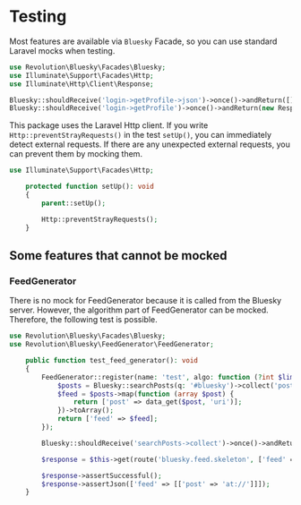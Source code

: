Testing
====

Most features are available via `Bluesky` Facade, so you can use standard Laravel mocks when testing.

```php
use Revolution\Bluesky\Facades\Bluesky;
use Illuminate\Support\Facades\Http;
use Illuminate\Http\Client\Response;

Bluesky::shouldReceive('login->getProfile->json')->once()->andReturn([]);
Bluesky::shouldReceive('login->getProfile')->once()->andReturn(new Response(Http::response([])->wait()));
```

This package uses the Laravel Http client. If you write `Http::preventStrayRequests()` in the test `setUp()`, you can immediately detect external requests. If there are any unexpected external requests, you can prevent them by mocking them.

```php
use Illuminate\Support\Facades\Http;

    protected function setUp(): void
    {
        parent::setUp();

        Http::preventStrayRequests();
    }
```

## Some features that cannot be mocked

### FeedGenerator

There is no mock for FeedGenerator because it is called from the Bluesky server. However, the algorithm part of FeedGenerator can be mocked. Therefore, the following test is possible.

```php
use Revolution\Bluesky\Facades\Bluesky;
use Revolution\Bluesky\FeedGenerator\FeedGenerator;

    public function test_feed_generator(): void
    {
        FeedGenerator::register(name: 'test', algo: function (?int $limit, ?string $cursor) {
            $posts = Bluesky::searchPosts(q: '#bluesky')->collect('posts');
            $feed = $posts->map(function (array $post) {
                return ['post' => data_get($post, 'uri')];
            })->toArray();
            return ['feed' => $feed];
        });

        Bluesky::shouldReceive('searchPosts->collect')->once()->andReturn(collect([['uri' => 'at://']]));

        $response = $this->get(route('bluesky.feed.skeleton', ['feed' => 'at://did:/app.bsky.feed.generator/test']));

        $response->assertSuccessful();
        $response->assertJson(['feed' => [['post' => 'at://']]]);
    }
```

